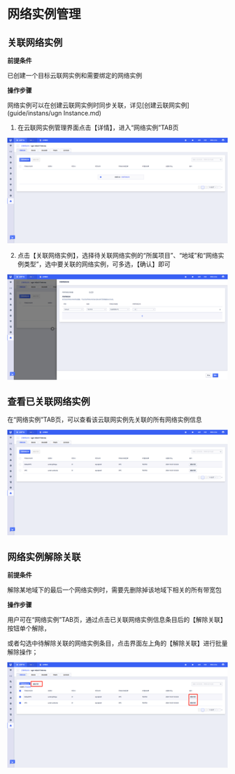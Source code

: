 # 网络实例管理

## 关联网络实例

**前提条件**

已创建一个目标云联网实例和需要绑定的网络实例

**操作步骤**

网络实例可以在创建云联网实例时同步关联，详见[创建云联网实例](guide/instans/ugn Instance.md)

1. 在云联网实例管理界面点击【详情】，进入“网络实例”TAB页

![关联网络实例A](images\关联网络实例A.png)

2. 点击【关联网络实例】，选择待关联网络实例的“所属项目”、“地域”和“网络实例类型”，选中要关联的网络实例，可多选，【确认】即可

![关联网络实例B](images\关联网络实例B.png)

## 查看已关联网络实例

在“网络实例”TAB页，可以查看该云联网实例先关联的所有网络实例信息

![查看关联网络实例](images\查看关联网络实例.png)



## 网络实例解除关联

**前提条件**

解除某地域下的最后一个网络实例时，需要先删除掉该地域下相关的所有带宽包

**操作步骤**

用户可在“网络实例”TAB页，通过点击已关联网络实例信息条目后的【解除关联】按钮单个解除，

或者勾选中待解除关联的网络实例条目，点击界面左上角的【解除关联】进行批量解除操作；

![网络实例解除关联](images\网络实例解除关联.png)



